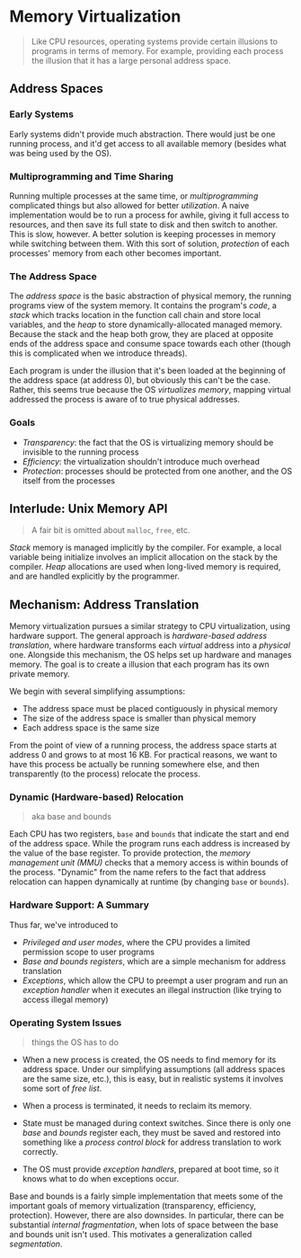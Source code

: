 # Memory Virtualization

> Like CPU resources, operating systems provide certain illusions to programs in terms of memory. For example, providing each process the illusion that it has a large personal address space.

## Address Spaces

### Early Systems

Early systems didn't provide much abstraction. There would just be one running process, and it'd get access to all available memory (besides what was being used by the OS).

### Multiprogramming and Time Sharing

Running multiple processes at the same time, or _multiprogramming_ complicated things but also allowed for better _utilization_. A naive implementation would be to run a process for awhile, giving it full access to resources, and then save its full state to disk and then switch to another. This is slow, however. A better solution is keeping processes in memory while switching between them. With this sort of solution, _protection_ of each processes' memory from each other becomes important.

### The Address Space

The _address space_ is the basic abstraction of physical memory, the running programs view of the system memory. It contains the program's _code_, a _stack_ which tracks location in the function call chain and store local variables, and the _heap_ to store dynamically-allocated managed memory. Because the stack and the heap both grow, they are placed at opposite ends of the address space and consume space towards each other (though this is complicated when we introduce threads).

Each program is under the illusion that it's been loaded at the beginning of the address space (at address 0), but obviously this can't be the case. Rather, this seems true because the OS _virtualizes memory_, mapping virtual addressed the process is aware of to true physical addresses.

### Goals

- _Transparency_: the fact that the OS is virtualizing memory should be invisible to the running process
- _Efficiency_: the virtualization shouldn't introduce much overhead
- _Protection_: processes should be protected from one another, and the OS itself from the processes

## Interlude: Unix Memory API
> A fair bit is omitted about `malloc`, `free`, etc.

_Stack_ memory is managed implicitly by the compiler. For example, a local variable being initialize involves an implicit allocation on the stack by the compiler. _Heap_ allocations are used when long-lived memory is required, and are handled explicitly by the programmer.

## Mechanism: Address Translation

Memory virtualization pursues a similar strategy to CPU virtualization, using hardware support. The general approach is _hardware-based address translation_, where hardware transforms each _virtual_ address into a _physical_ one. Alongside this mechanism, the OS helps set up hardware and manages memory. The goal is to create a illusion that each program has its own private memory.

We begin with several simplifying assumptions:

- The address space must be placed contiguously in physical memory
- The size of the address space is smaller than physical memory
- Each address space is the same size

From the point of view of a running process, the address space starts at address 0 and grows to at most 16 KB. For practical reasons, we want to have this process be actually be running somewhere else, and then transparently (to the process) relocate the process.

### Dynamic (Hardware-based) Relocation
> aka base and bounds

Each CPU has two registers, `base` and `bounds` that indicate the start and end of the address space. While the program runs each address is increased by the value of the base register.  To provide protection, the _memory management unit (MMU)_ checks that a memory access is within bounds of the process. "Dynamic" from the name refers to the fact that address relocation can happen dynamically at runtime (by changing `base` or `bounds`).

### Hardware Support: A Summary

Thus far, we've introduced to

- _Privileged and user modes_, where the CPU provides a limited permission scope to user programs
- _Base and bounds registers_, which are a simple mechanism for address translation
- _Exceptions_, which allow the CPU to preempt a user program and run an _exception handler_ when it executes an illegal instruction (like trying to access illegal memory)

### Operating System Issues
> things the OS has to do

- When a new process is created, the OS needs to find memory for its address space. Under our simplifying assumptions (all address spaces are the same size, etc.), this is easy, but in realistic systems it involves some sort of _free list_.

- When a process is terminated, it needs to reclaim its memory.

- State must be managed during context switches. Since there is only one _base_ and _bounds_ register each, they must be saved and restored into something like a _process control block_ for address translation to work correctly.

- The OS must provide _exception handlers_, prepared at boot time, so it knows what to do when exceptions occur.

Base and bounds is a fairly simple implementation that meets some of the important goals of memory virtualization (transparency, efficiency, protection). However, there are also downsides. In particular, there can be substantial _internal fragmentation_, when lots of space between the base and bounds unit isn't used. This motivates a generalization called _segmentation_.
